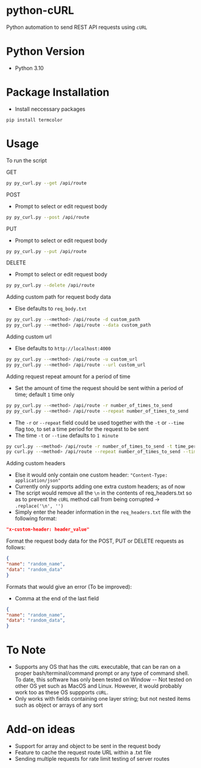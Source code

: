 # python-cURL
Python automation to send REST API requests using `cURL`

# Python Version
- Python 3.10


# Package Installation
- Install neccessary packages
```
pip install termcolor
```

# Usage

To run the script

GET
```bash
py py_curl.py --get /api/route 
```

POST
- Prompt to select or edit request body
```bash
py py_curl.py --post /api/route  
```

PUT
- Prompt to select or edit request body
```bash
py py_curl.py --put /api/route  
```

DELETE
- Prompt to select or edit request body
```bash
py py_curl.py --delete /api/route  
```

Adding custom path for request body data
- Else defaults to `req_body.txt`
```bash
py py_curl.py --<method> /api/route -d custom_path
py py_curl.py --<method> /api/route --data custom_path
 ```
 
Adding custom url
- Else defaults to `http://localhost:4000`
```bash
py py_curl.py --<method> /api/route -u custom_url
py py_curl.py --<method> /api/route --url custom_url
```

Adding request repeat amount for a period of time
- Set the amount of time the request should be sent within a period of time; default `1` time only

```bash
py py_curl.py --<method> /api/route -r number_of_times_to_send 
py py_curl.py --<method> /api/route --repeat number_of_times_to_send
```

- The `-r` or `--repeat` field could be used together with the `-t` or `--time` flag too, to set a time period for the request to be sent
- The time `-t` or `--time` defaults to `1 minute`

```bash
py curl.py --<method> /api/route -r number_of_times_to_send -t time_period
py curl.py --<method> /api/route --repeat number_of_times_to_send --time time_period
```


Adding custom headers
- Else it would only contain one custom header: `"Content-Type: application/json"`
- Currently only supports adding one extra custom headers; as of now
- The script would remove all the `\n` in the contents of req_headers.txt so as to prevent the `cURL` method call from being corrupted -> `.replace('\n', '')`
- Simply enter the header information in the `req_headers.txt` file with the following format:
```json
"x-custom-header: header_value"
```


Format the request body data for the POST, PUT or DELETE requests as follows:
```json
{
"name": "random_name",
"data": "random_data"
}
```

Formats that would give an error (To be improved):
- Comma at the end of the last field
```json
{
"name": "random_name",
"data": "random_data",
}
```

# To Note
- Supports any OS that has the `cURL` executable, that can be ran on a proper bash/terminal/command prompt or any type of command shell. To date, this software has only been tested on Window -- Not tested on other OS yet such as MacOS and Linux. However, it would probably work too as these OS suppports `cURL`.
- Only works with fields containing one layer string; but not nested items such as object or arrays of any sort

# Add-on ideas
- Support for array and object to be sent in the request body
- Feature to cache the request route URL within a .txt file
- Sending multiple requests for rate limit testing of server routes
